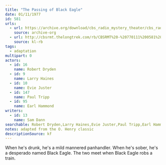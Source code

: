 ```yaml
---
title: "The Passing of Black Eagle"
date: 01/11/1977
id: 581
urls: 
  - url: https://archive.org/download/cbs_radio_mystery_theater/cbs_radio_mystery_theater-0551-0600.zip/cbs_radio_mystery_theater-0551-0600%2Fcbsrmt_0581_the_passing_of_black_eagle.mp3
    source: archive-org
  - url: http://cbsrmt.thelongtrek.com/rb/CBSRMT%20-%20770111%200581%20The%20Passing%20of%20Black%20Eagle_WLNH-FM__rb.mp3
    source: kl-rb
tags: 
  - adaptation
multipart: 0
actors:  
  - id: 16
    name: Robert Dryden  
  - id: 9
    name: Larry Haines  
  - id: 10
    name: Evie Juster  
  - id: 147
    name: Paul Tripp  
  - id: 95
    name: Earl Hammond
writers:  
  - id: 13
    name: Sam Dann
searchable: Robert Dryden,Larry Haines,Evie Juster,Paul Tripp,Earl Hammond Sam Dann
notes: adapted from the O. Henry classic
descriptionSource: kf
---
```

When he's drunk, he's a mild mannered panhandler. When he's sober, he's a desperado named Black Eagle. The two meet when Black Eagle robs a train.